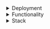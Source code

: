 
<details>
  <summary>Deployment</summary>
  1. Install maven<br>
<br>
2. Download tamcat<br>
   &emsp;curl http://archive.apache.org/dist/tomcat/tomcat-9/v9.0.64/bin/apache-tomcat-9.0.64.zip --output tomcat.zip<br>
<br>
3. Unarchive tomcat<br>
   &emsp;unzip tomcat.zip<br>
<br>
4. Assign rights to deployment and shutdown scritps<br>
   &emsp;cd to cinema dir<br>
   &emsp;chmod 777 deploy_cinema.sh<br>
   &emsp;chmod 777 shutdown_cinema.sh<br>
<br>
5. Configure application before deployment. For that find cinema.properties in app directory and edit it.<br>
  &emsp;5.1. Directory where posters for movies are saved: poster.path=/Users/oleg/Desktop/cinema/posters<br>
  &emsp;5.2. true - if derectory with saved posters must by deleted on app shutdown: poster.delete_posters_after_shutdown=true<br>
  &emsp;5.3. true if you want to run the app with virtual data base. Data will disappear after shutdown. false - app will try to connect to postgres<br> 
  &emsp;using parameters provided by you db.embedded=true<br>
  &emsp;5.4. db.driver=org.postgresql.Driver<br>
  &emsp;5.5. db.url=jdbc:postgresql://localhost:5432/postgres<br>
  &emsp;5.6. db.user.name=oleg<br>
  &emsp;5.7. db.user.password=0139<br>
<br>
6. Run deploy script with 2 parameters: 1 - app dir 2 - apache dir<br>
  &emsp;./deploy_cinema.sh /app_dir /apache dir<br>
<br>
7. app starting page is accessible at http://localhost:8080/cinema/admin/panel<br>
<br>
8. When app is no longer needed run shutdown script with 1 parameter: tomcat dir<br>
  &emsp;./shutdown_cinema.sh /tomcat_dir<br>
</details>
<details>
  <summary>Functionality</summary>
 This app is for cinema management.<br>
 It has administator functionality and movie visitor functionality that is accessible from a starting page: localhost:8080/cinema/
 This functionality includes:
  1. Display/adding of movies<br>
  2. Display/adding of movie sessions<br>
  3. Dynamic search of movie sessions by movie name. After typing in some letters tiles with movies appear.<br>
  4. You can click on movie in the list of movies to display movie chat. In the chat you are authenticated by name that is kept in cookes of your browser.<br>
  5. You can launch another type of browser or same browser in incognito mode, log into chat with another name and simulate chat conversation from two browsers. To browsers must display the page of the same movie.<br>
</details>
<details>
  <summary>Stack</summary>
  Java<br>
  Spring<br>
  Spting MVC<br>
  Jpa with Hibernate<br>
  Web sockets over STOMP<br>
  Java Script, jquery<br>
  html<br>
  css<br>
  freemaker<br>
</details>
